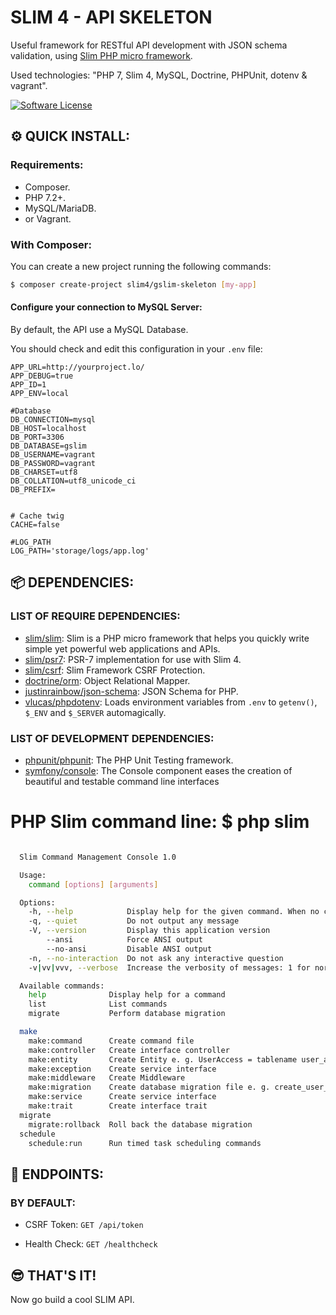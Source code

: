# SLIM 4 - API SKELETON

Useful framework for RESTful API development with JSON schema validation, using [Slim PHP micro framework](https://www.slimframework.com).

Used technologies: "PHP 7, Slim 4, MySQL, Doctrine, PHPUnit, dotenv & vagrant".

[![Software License][ico-license]](LICENSE.md)


[ico-license]: https://img.shields.io/badge/license-MIT-brightgreen.svg?style=flat


## :gear: QUICK INSTALL:

### Requirements:

- Composer.
- PHP 7.2+.
- MySQL/MariaDB.
- or Vagrant.


### With Composer:

You can create a new project running the following commands:

```bash
$ composer create-project slim4/gslim-skeleton [my-app]
```


#### Configure your connection to MySQL Server:

By default, the API use a MySQL Database.

You should check and edit this configuration in your `.env` file:

```
APP_URL=http://yourproject.lo/
APP_DEBUG=true
APP_ID=1
APP_ENV=local

#Database
DB_CONNECTION=mysql
DB_HOST=localhost
DB_PORT=3306
DB_DATABASE=gslim
DB_USERNAME=vagrant
DB_PASSWORD=vagrant
DB_CHARSET=utf8
DB_COLLATION=utf8_unicode_ci
DB_PREFIX=


# Cache twig
CACHE=false

#LOG_PATH
LOG_PATH='storage/logs/app.log'
```

## :package: DEPENDENCIES:

### LIST OF REQUIRE DEPENDENCIES:

- [slim/slim](https://github.com/slimphp/Slim): Slim is a PHP micro framework that helps you quickly write simple yet powerful web applications and APIs.
- [slim/psr7](https://github.com/slimphp/Slim-Psr7): PSR-7 implementation for use with Slim 4.
- [slim/csrf](https://github.com/slimphp/Slim-Psr7): Slim Framework CSRF Protection.
- [doctrine/orm](https://www.doctrine-project.org/projects/orm.html): Object Relational Mapper.
- [justinrainbow/json-schema](https://github.com/justinrainbow/json-schema): JSON Schema for PHP.
- [vlucas/phpdotenv](https://github.com/vlucas/phpdotenv): Loads environment variables from `.env` to `getenv()`, `$_ENV` and `$_SERVER` automagically.

### LIST OF DEVELOPMENT DEPENDENCIES:

- [phpunit/phpunit](https://github.com/sebastianbergmann/phpunit): The PHP Unit Testing framework.
- [symfony/console](https://github.com/symfony/console): The Console component eases the creation of beautiful and testable command line interfaces


# PHP Slim command line: $ php slim

```bash

  Slim Command Management Console 1.0

  Usage:
    command [options] [arguments]

  Options:
    -h, --help            Display help for the given command. When no command is given display help for the list command
    -q, --quiet           Do not output any message
    -V, --version         Display this application version
        --ansi            Force ANSI output
        --no-ansi         Disable ANSI output
    -n, --no-interaction  Do not ask any interactive question
    -v|vv|vvv, --verbose  Increase the verbosity of messages: 1 for normal output, 2 for more verbose output and 3 for debug

  Available commands:
    help              Display help for a command
    list              List commands
    migrate           Perform database migration

  make
    make:command      Create command file
    make:controller   Create interface controller
    make:entity       Create Entity e. g. UserAccess = tablename user_access
    make:exception    Create service interface
    make:middleware   Create Middleware
    make:migration    Create database migration file e. g. create_user_access_table / update_user_access_table
    make:service      Create service interface
    make:trait        Create interface trait
  migrate
    migrate:rollback  Roll back the database migration
  schedule
    schedule:run      Run timed task scheduling commands
```

## :bookmark: ENDPOINTS:

### BY DEFAULT:

- CSRF Token: `GET /api/token`

- Health Check: `GET /healthcheck`


## :sunglasses: THAT'S IT!

Now go build a cool SLIM API.

